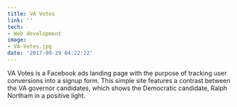 ```yaml
---
title: VA Votes
link: ''
tech:
- Web development
image:
- VA-Votes.jpg
date: '2017-09-29 04:22:22'
---
```


VA Votes is a Facebook ads landing page with the purpose of tracking user conversions into a signup form. This simple site features a contrast between the VA governor candidates, which shows the Democratic candidate, Ralph Northam in a positive light.
